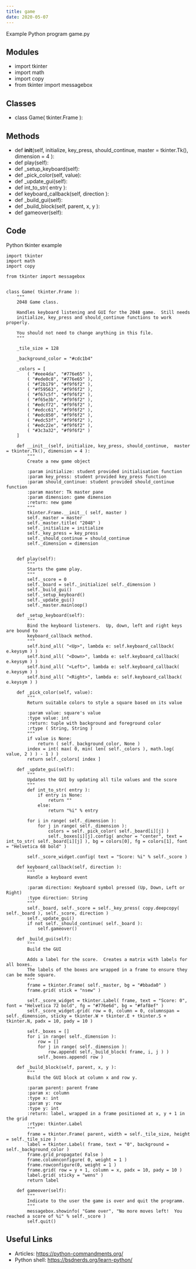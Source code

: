 ```yaml
---
title: game
date: 2020-05-07
---
```

Example Python program game.py

## Modules

* import tkinter
* import math
* import copy
* from tkinter import messagebox

## Classes

* class Game( tkinter.Frame ):

## Methods

* def __init__(self, initialize, key_press, should_continue,  master = tkinter.Tk(), dimension = 4 ):
* def play(self):
* def _setup_keyboard(self):
* def _pick_color(self, value):
* def _update_gui(self):
* def int_to_str( entry ):
* def keyboard_callback(self, direction ):
* def _build_gui(self):
* def _build_block(self, parent, x, y ):
* def gameover(self):

## Code

Python tkinter example

    import tkinter
    import math
    import copy
    
    from tkinter import messagebox
    
    
    class Game( tkinter.Frame ):
        """
        2048 Game class.
    
        Handles keyboard listening and GUI for the 2048 game.  Still needs
        initialize, key_press and should_continue functions to work properly.
    
        You should not need to change anything in this file.
        """
    
        _tile_size = 128
    
        _background_color = "#cdc1b4"
    
        _colors = [
            ( "#eee4da", "#776e65" ),
            ( "#ede0c8", "#776e65" ),
            ( "#f2b179", "#f9f6f2" ),
            ( "#f59563", "#f9f6f2" ),
            ( "#f67c5f", "#f9f6f2" ),
            ( "#f65e3b", "#f9f6f2" ),
            ( "#edcf72", "#f9f6f2" ),
            ( "#edcc61", "#f9f6f2" ),
            ( "#edc850", "#f9f6f2" ),
            ( "#edc53f", "#f9f6f2" ),
            ( "#edc22e", "#f9f6f2" ),
            ( "#3c3a32", "#f9f6f2" )
        ]
    
        def __init__(self, initialize, key_press, should_continue,  master = tkinter.Tk(), dimension = 4 ):
            """
            Create a new game object
    
            :param initialize: student provided initialisation function
            :param key_press: student provided key_press function
            :param should_continue: student provided should_continue function
            :param master: Tk master pane
            :param dimension: game dimension
            :return: new game
            """
            tkinter.Frame.__init__( self, master )
            self._master = master
            self._master.title( "2048" )
            self._initialize = initialize
            self._key_press = key_press
            self._should_continue = should_continue
            self._dimension = dimension
    
    
        def play(self):
            """
            Starts the game play.
            """
            self._score = 0
            self._board = self._initialize( self._dimension )
            self._build_gui()
            self._setup_keyboard()
            self._update_gui()
            self._master.mainloop()
    
        def _setup_keyboard(self):
            """
            Bind the keyboard listeners.  Up, down, left and right keys are bound to
            keyboard_callback method.
            """
            self.bind_all( "<Up>", lambda e: self.keyboard_callback( e.keysym ) )
            self.bind_all( "<Down>", lambda e: self.keyboard_callback( e.keysym ) )
            self.bind_all( "<Left>", lambda e: self.keyboard_callback( e.keysym ) )
            self.bind_all( "<Right>", lambda e: self.keyboard_callback( e.keysym ) )
    
        def _pick_color(self, value):
            """
            Return suitable colors to style a square based on its value
    
            :param value: square's value
            :type value: int
            :return: tuple with background and foreground color
            :rtype ( String, String )
            """
            if value is None:
                return ( self._background_color, None )
            index = int( max( 0, min( len( self._colors ), math.log( value, 2 ) ) - 1 ) )
            return self._colors[ index ]
    
        def _update_gui(self):
            """
            Updates the GUI by updating all tile values and the score
            """
            def int_to_str( entry ):
                if entry is None:
                    return ""
                else:
                    return "%i" % entry
    
            for i in range( self._dimension ):
                for j in range( self._dimension ):
                    colors = self._pick_color( self._board[i][j] )
                    self._boxes[i][j].config( anchor = "center", text = int_to_str( self._board[i][j] ), bg = colors[0], fg = colors[1], font = "Helvetica 68 bold" )
    
            self._score_widget.config( text = "Score: %i" % self._score )
    
        def keyboard_callback(self, direction ):
            """
            Handle a keyboard event
    
            :param direction: Keyboard symbol pressed (Up, Down, Left or Right)
            :type direction: String
            """
            self._board, self._score = self._key_press( copy.deepcopy( self._board ), self._score, direction )
            self._update_gui()
            if not self._should_continue( self._board ):
                self.gameover()
    
        def _build_gui(self):
            """
            Build the GUI
    
            Adds a label for the score.  Creates a matrix with labels for all boxes.
            The labels of the boxes are wrapped in a frame to ensure they can be made square.
            """
            frame = tkinter.Frame( self._master, bg = "#bbada0" )
            frame.grid( stick = "nsew" )
    
            self._score_widget = tkinter.Label( frame, text = "Score: 0", font = "Helvetica 72 bold", fg = "#776e6d", bg = "#faf8ef" )
            self._score_widget.grid( row = 0, column = 0, columnspan = self._dimension, sticky = tkinter.W + tkinter.E + tkinter.S + tkinter.N, padx = 10, pady = 10 )
    
            self._boxes = []
            for i in range( self._dimension ):
                row = []
                for j in range( self._dimension ):
                    row.append( self._build_block( frame, i, j ) )
                self._boxes.append( row )
    
        def _build_block(self, parent, x, y ):
            """
            Build the GUI block at column x and row y.
    
            :param parent: parent frame
            :param x: column
            :type x: int
            :param y: row
            :type y: int
            :return: label, wrapped in a frame positioned at x, y + 1 in the grid
            :rtype: tkinter.Label
            """
            frame = tkinter.Frame( parent, width = self._tile_size, height = self._tile_size )
            label = tkinter.Label( frame, text = "0", background = self._background_color )
            frame.grid_propagate( False )
            frame.columnconfigure( 0, weight = 1 )
            frame.rowconfigure(0, weight = 1 )
            frame.grid( row = y + 1, column = x, padx = 10, pady = 10 )
            label.grid( sticky = "wens" )
            return label
    
        def gameover(self):
            """
            Indicate to the user the game is over and quit the programm.
            """
            messagebox.showinfo( "Game over", "No more moves left!  You reached a score of %i" % self._score )
            self.quit()

## Useful Links

- Articles: https://python-commandments.org/
- Python shell: https://bsdnerds.org/learn-python/
